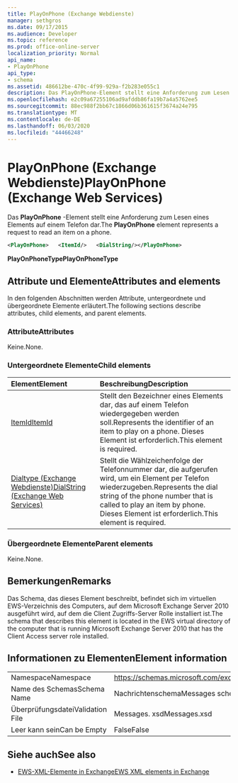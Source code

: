 ```yaml
---
title: PlayOnPhone (Exchange Webdienste)
manager: sethgros
ms.date: 09/17/2015
ms.audience: Developer
ms.topic: reference
ms.prod: office-online-server
localization_priority: Normal
api_name:
- PlayOnPhone
api_type:
- schema
ms.assetid: 486612be-470c-4f99-929a-f2b283e055c1
description: Das PlayOnPhone-Element stellt eine Anforderung zum Lesen eines Elements auf einem Telefon dar.
ms.openlocfilehash: e2c09a67255106ad9afddb86fa19b7a4a5762ee5
ms.sourcegitcommit: 88ec988f2bb67c1866d06b361615f3674a24e795
ms.translationtype: MT
ms.contentlocale: de-DE
ms.lasthandoff: 06/03/2020
ms.locfileid: "44466248"
---
```

# <a name="playonphone-exchange-web-services"></a><span data-ttu-id="6ef38-103">PlayOnPhone (Exchange Webdienste)</span><span class="sxs-lookup"><span data-stu-id="6ef38-103">PlayOnPhone (Exchange Web Services)</span></span>

<span data-ttu-id="6ef38-104">Das **PlayOnPhone** -Element stellt eine Anforderung zum Lesen eines Elements auf einem Telefon dar.</span><span class="sxs-lookup"><span data-stu-id="6ef38-104">The **PlayOnPhone** element represents a request to read an item on a phone.</span></span> 
  
```xml
<PlayOnPhone>   <ItemId/>   <DialString/></PlayOnPhone>
```

 <span data-ttu-id="6ef38-105">**PlayOnPhoneType**</span><span class="sxs-lookup"><span data-stu-id="6ef38-105">**PlayOnPhoneType**</span></span>
## <a name="attributes-and-elements"></a><span data-ttu-id="6ef38-106">Attribute und Elemente</span><span class="sxs-lookup"><span data-stu-id="6ef38-106">Attributes and elements</span></span>

<span data-ttu-id="6ef38-107">In den folgenden Abschnitten werden Attribute, untergeordnete und übergeordnete Elemente erläutert.</span><span class="sxs-lookup"><span data-stu-id="6ef38-107">The following sections describe attributes, child elements, and parent elements.</span></span>
  
### <a name="attributes"></a><span data-ttu-id="6ef38-108">Attribute</span><span class="sxs-lookup"><span data-stu-id="6ef38-108">Attributes</span></span>

<span data-ttu-id="6ef38-109">Keine.</span><span class="sxs-lookup"><span data-stu-id="6ef38-109">None.</span></span>
  
### <a name="child-elements"></a><span data-ttu-id="6ef38-110">Untergeordnete Elemente</span><span class="sxs-lookup"><span data-stu-id="6ef38-110">Child elements</span></span>

|<span data-ttu-id="6ef38-111">**Element**</span><span class="sxs-lookup"><span data-stu-id="6ef38-111">**Element**</span></span>|<span data-ttu-id="6ef38-112">**Beschreibung**</span><span class="sxs-lookup"><span data-stu-id="6ef38-112">**Description**</span></span>|
|:-----|:-----|
|[<span data-ttu-id="6ef38-113">ItemId</span><span class="sxs-lookup"><span data-stu-id="6ef38-113">ItemId</span></span>](itemid.md) <br/> |<span data-ttu-id="6ef38-114">Stellt den Bezeichner eines Elements dar, das auf einem Telefon wiedergegeben werden soll.</span><span class="sxs-lookup"><span data-stu-id="6ef38-114">Represents the identifier of an item to play on a phone.</span></span> <span data-ttu-id="6ef38-115">Dieses Element ist erforderlich.</span><span class="sxs-lookup"><span data-stu-id="6ef38-115">This element is required.</span></span>  <br/> |
|[<span data-ttu-id="6ef38-116">Dialtype (Exchange Webdienste)</span><span class="sxs-lookup"><span data-stu-id="6ef38-116">DialString (Exchange Web Services)</span></span>](dialstring-exchange-web-services.md) <br/> |<span data-ttu-id="6ef38-117">Stellt die Wählzeichenfolge der Telefonnummer dar, die aufgerufen wird, um ein Element per Telefon wiederzugeben.</span><span class="sxs-lookup"><span data-stu-id="6ef38-117">Represents the dial string of the phone number that is called to play an item by phone.</span></span> <span data-ttu-id="6ef38-118">Dieses Element ist erforderlich.</span><span class="sxs-lookup"><span data-stu-id="6ef38-118">This element is required.</span></span>  <br/> |
   
### <a name="parent-elements"></a><span data-ttu-id="6ef38-119">Übergeordnete Elemente</span><span class="sxs-lookup"><span data-stu-id="6ef38-119">Parent elements</span></span>

<span data-ttu-id="6ef38-120">Keine.</span><span class="sxs-lookup"><span data-stu-id="6ef38-120">None.</span></span>
  
## <a name="remarks"></a><span data-ttu-id="6ef38-121">Bemerkungen</span><span class="sxs-lookup"><span data-stu-id="6ef38-121">Remarks</span></span>

<span data-ttu-id="6ef38-122">Das Schema, das dieses Element beschreibt, befindet sich im virtuellen EWS-Verzeichnis des Computers, auf dem Microsoft Exchange Server 2010 ausgeführt wird, auf dem die Client Zugriffs-Server Rolle installiert ist.</span><span class="sxs-lookup"><span data-stu-id="6ef38-122">The schema that describes this element is located in the EWS virtual directory of the computer that is running Microsoft Exchange Server 2010 that has the Client Access server role installed.</span></span>
  
## <a name="element-information"></a><span data-ttu-id="6ef38-123">Informationen zu Elementen</span><span class="sxs-lookup"><span data-stu-id="6ef38-123">Element information</span></span>

|||
|:-----|:-----|
|<span data-ttu-id="6ef38-124">Namespace</span><span class="sxs-lookup"><span data-stu-id="6ef38-124">Namespace</span></span>  <br/> |https://schemas.microsoft.com/exchange/services/2006/messages  <br/> |
|<span data-ttu-id="6ef38-125">Name des Schemas</span><span class="sxs-lookup"><span data-stu-id="6ef38-125">Schema Name</span></span>  <br/> |<span data-ttu-id="6ef38-126">Nachrichtenschema</span><span class="sxs-lookup"><span data-stu-id="6ef38-126">Messages schema</span></span>  <br/> |
|<span data-ttu-id="6ef38-127">Überprüfungsdatei</span><span class="sxs-lookup"><span data-stu-id="6ef38-127">Validation File</span></span>  <br/> |<span data-ttu-id="6ef38-128">Messages. xsd</span><span class="sxs-lookup"><span data-stu-id="6ef38-128">Messages.xsd</span></span>  <br/> |
|<span data-ttu-id="6ef38-129">Leer kann sein</span><span class="sxs-lookup"><span data-stu-id="6ef38-129">Can be Empty</span></span>  <br/> |<span data-ttu-id="6ef38-130">False</span><span class="sxs-lookup"><span data-stu-id="6ef38-130">False</span></span>  <br/> |
   
## <a name="see-also"></a><span data-ttu-id="6ef38-131">Siehe auch</span><span class="sxs-lookup"><span data-stu-id="6ef38-131">See also</span></span>



- [<span data-ttu-id="6ef38-132">EWS-XML-Elemente in Exchange</span><span class="sxs-lookup"><span data-stu-id="6ef38-132">EWS XML elements in Exchange</span></span>](ews-xml-elements-in-exchange.md)


